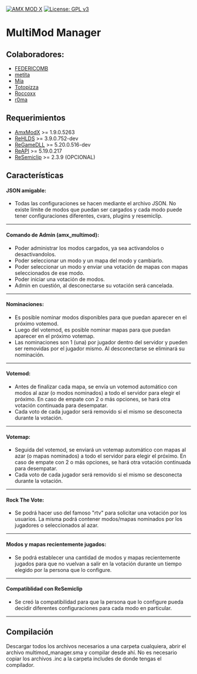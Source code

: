 [![AMX MOD X](https://badgen.net/badge/Powered%20by/AMXMODX/0e83cd)](https://amxmodx.org)
[![License: GPL v3](https://img.shields.io/badge/License-GPL%20v3-blue.svg)](https://www.gnu.org/licenses/gpl-3.0)

# MultiMod Manager

## Colaboradores:
- [FEDERICOMB](https://github.com/FEDERICOMB96)
- [metita](https://github.com/metita)
- [Mía](https://github.com/Mia2904)
- [Totopizza](https://github.com/oaus)
- [Roccoxx](https://github.com/Roccoxx)
- [r0ma](https://github.com/francoromaniello)

## Requerimientos
- [AmxModX](https://github.com/alliedmodders/amxmodx) >= 1.9.0.5263
- [ReHLDS](https://github.com/dreamstalker/rehlds) >= 3.9.0.752-dev
- [ReGameDLL](https://github.com/s1lentq/ReGameDLL_CS) >= 5.20.0.516-dev
- [ReAPI](https://github.com/s1lentq/reapi) >= 5.19.0.217
- [ReSemiclip](https://github.com/rehlds/resemiclip) >= 2.3.9 (OPCIONAL)

## Características
#### JSON amigable:
* Todas las configuraciones se hacen mediante el archivo JSON. No existe límite de modos que puedan ser cargados y cada modo puede tener configuraciones diferentes, cvars, plugins y resemiclip.
***
#### Comando de Admin (amx_multimod):
* Poder administrar los modos cargados, ya sea activandolos o desactivandolos.
* Poder seleccionar un modo y un mapa del modo y cambiarlo.
* Poder seleccionar un modo y enviar una votación de mapas con mapas seleccionados de ese modo.
* Poder iniciar una votación de modos.
* Admin en cuestión, al desconectarse su votación será cancelada.
***
#### Nominaciones:
* Es posible nominar modos disponibles para que puedan aparecer en el próximo votemod.
* Luego del votemod, es posible nominar mapas para que puedan aparecer en el próximo votemap.
* Las nominaciones son 1 (una) por jugador dentro del servidor y pueden ser removidas por el jugador mismo. Al desconectarse se eliminará su nominación.
***
#### Votemod:
* Antes de finalizar cada mapa, se envía un votemod automático con modos al azar (o modos nominados) a todo el servidor para elegir el próximo. En caso de empate con 2 o más opciones, se hará otra votación continuada para desempatar.
* Cada voto de cada jugador será removido si el mismo se desconecta durante la votación.
***
#### Votemap:
* Seguida del votemod, se enviará un votemap automático con mapas al azar (o mapas nominados) a todo el servidor para elegir el próximo. En caso de empate con 2 o más opciones, se hará otra votación continuada para desempatar.
* Cada voto de cada jugador será removido si el mismo se desconecta durante la votación.
***
#### Rock The Vote:
* Se podrá hacer uso del famoso "rtv" para solicitar una votación por los usuarios. La misma podrá contener modos/mapas nominados por los jugadores o seleccionados al azar.
***
#### Modos y mapas recientemente jugados:
* Se podrá establecer una cantidad de modos y mapas recientemente jugados para que no vuelvan a salir en la votación durante un tiempo elegido por la persona que lo configure.
***
#### Compatiblidad con ReSemiclip
* Se creó la compatibilidad para que la persona que lo configure pueda decidir diferentes configuraciones para cada modo en particular.
****
## Compilación
Descargar todos los archivos necesarios a una carpeta cualquiera, abrir el archivo multimod_manager.sma y compilar desde ahí. No es necesario copiar los archivos .inc a la carpeta includes de donde tengas el compilador.
